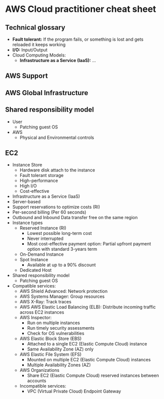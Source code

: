 # AWS Cloud practitioner cheat sheet

## Technical glossary
- **Fault tolerant:** If the program fails, or something is lost and gets reloaded it keeps working
- **I/O:** Input/Output
- Cloud Computing Models:
  - **Infrastructure as a Service (IaaS):** ...

## AWS Support

##  AWS Global Infrastructure

## Shared responsibility model
   - User
     - Patching guest OS
   - AWS
     - Physical and Environmental controls

## EC2
- Instance Store
  - Hardware disk attach to the instance
  - Fault tolerant storage
  - High-performance
  - High I/O
  - Cost-effective
- Infrastructure as a Service (IaaS)
- Server-based
- Support reservations to optimize costs (RI)
- Per-second billing (Per 60 seconds)
- Outbound and Inbound Data transfer free on the same region
- Instance types
  - Reserved Instance (RI)
    - Lowest possible long-term cost
    - Never interrupted
    - Most cost-effective payment option: Partial upfront payment option with standard 3-years term
  - On-Demand Instance
  - Spot Instance
    - Available at up to a 90% discount
  - Dedicated Host
- Shared responsibility model
  - Patching guest OS
- Compatible services:
  - AWS Shield Advanced: Network protection
  - AWS Systems Manager: Group resources
  - AWS X-Ray: Track traces
  - AWS AWS Elastic Load Balancing (ELB): Distribute incoming traffic across EC2 instances
  - AWS Inspector:
    - Run on multiple instances 
    - Run timely security assessments
    - Check for OS vulnerabilities
  - AWS Elastic Block Store (EBS)
    - Attached to a single EC2 (Elastic Compute Cloud) instance
    - Same Availability Zone (AZ) only
  - AWS Elastic File System (EFS)
    - Mounted on multiple EC2 (Elastic Compute Cloud) instances
    - Multiple Availability Zones (AZ)
  - AWS Organizations
    - Share EC2 (Elastic Compute Cloud) reserved instances between accounts
  - Incompatible services:
    -  VPC (Virtual Private Cloud) Endpoint Gateway
